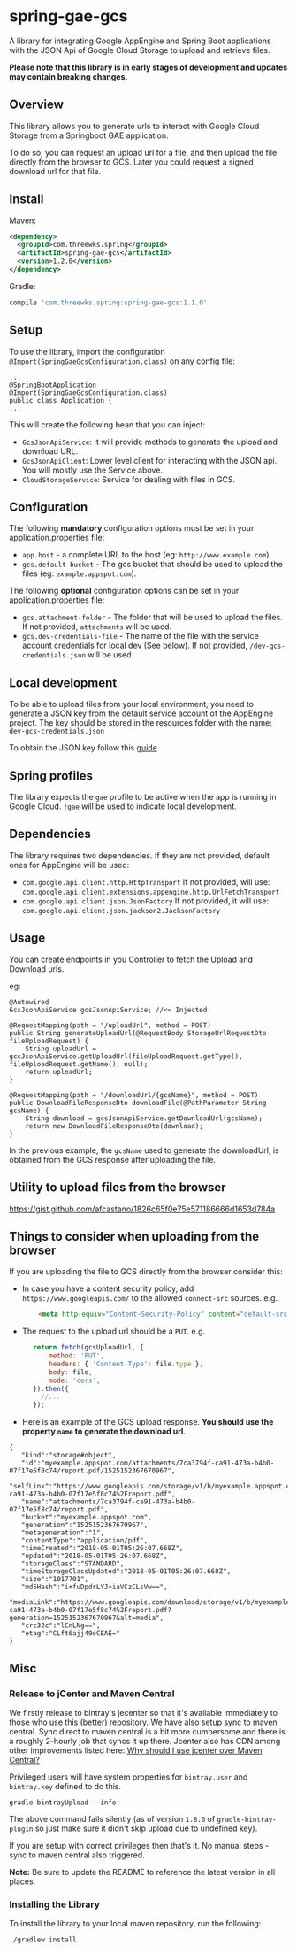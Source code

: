 # spring-gae-gcs
A library for integrating Google AppEngine and Spring Boot applications with the JSON Api of Google Cloud Storage to upload and retrieve files.

**Please note that this library is in early stages of development and updates may contain breaking changes.**

Overview
--------

This library allows you to generate urls to interact with Google Cloud Storage from a Springboot GAE application.

To do so, you can request an upload url for a file, and then upload the file directly from the browser to GCS. 
Later you could request a signed download url for that file. 

Install
-------
Maven: 
```xml
<dependency>
  <groupId>com.threewks.spring</groupId>
  <artifactId>spring-gae-gcs</artifactId>
  <version>1.2.0</version>
</dependency>
```

Gradle:
```groovy
compile 'com.threewks.spring:spring-gae-gcs:1.1.0'
```


Setup
-----

To use the library, import the configuration `@Import(SpringGaeGcsConfiguration.class)` on any config file:

    ...
    @SpringBootApplication
    @Import(SpringGaeGcsConfiguration.class)
    public class Application {
    ...

This will create the following bean that you can inject:
- `GcsJsonApiService`: It will provide methods to generate the upload and download URL.
- `GcsJsonApiClient`: Lower level client for interacting with the JSON api. You will mostly use the Service above.
- `CloudStorageService`: Service for dealing with files in GCS.

Configuration
-------------

The following **mandatory** configuration options must be set in your application.properties file:

- `app.host` - a complete URL to the host (eg: `http://www.example.com`).
- `gcs.default-bucket` - The gcs bucket that should be used to upload the files (eg: `example.appspot.com`).

The following **optional** configuration options can be set in your application.properties file:
- `gcs.attachment-folder` - The folder that will be used to upload the files. If not provided, `attachments` will be used.
- `gcs.dev-credentials-file` - The name of the file with the service account credentials for local dev (See below).
If not provided, `/dev-gcs-credentials.json` will be used.


Local development
------------------
To be able to upload files from your local environment, you need to generate a JSON key from the default service account of the AppEngine project.
The key should be stored in the resources folder with the name: `dev-gcs-credentials.json`

To obtain the JSON key follow this [guide](https://cloud.google.com/iam/docs/creating-managing-service-account-keys)

Spring profiles
-----------------
The library expects the `gae` profile to be active when the app is running in Google Cloud. `!gae` will be used to indicate local development. 

Dependencies
------------

The library requires two dependencies. If they are not provided, default ones for AppEngine will be used:

- `com.google.api.client.http.HttpTransport` If not provided, will use: `com.google.api.client.extensions.appengine.http.UrlFetchTransport`
- `com.google.api.client.json.JsonFactory` If not provided, it will use: `com.google.api.client.json.jackson2.JacksonFactory`


Usage
-----

You can create endpoints in you Controller to fetch the Upload and Download urls.

eg:
     
```$java                
@Autowired
GcsJsonApiService gcsJsonApiService; //<= Injected
 
@RequestMapping(path = "/uploadUrl", method = POST)
public String generateUploadUrl(@RequestBody StorageUrlRequestDto fileUploadRequest) {
    String uploadUrl = gcsJsonApiService.getUploadUrl(fileUploadRequest.getType(), fileUploadRequest.getName(), null);
    return uploadUrl;
}

@RequestMapping(path = "/downloadUrl/{gcsName}", method = POST)
public DownloadFileResponseDto downloadFile(@PathParameter String gcsName) {
    String download = gcsJsonApiService.getDownloadUrl(gcsName);
    return new DownloadFileResponseDto(download);
}
```                

In the previous example, the `gcsName` used to generate the downloadUrl, is obtained from the GCS response after uploading the file.


Utility to upload files from the browser
-----------------------------------------
https://gist.github.com/afcastano/1826c65f0e75e571186666d1653d784a

Things to consider when uploading from the browser
---------------------------------------------------
If you are uploading the file to GCS directly from the browser consider this:
- In case you have a content security policy, add `https://www.googleapis.com/` to the allowed `connect-src` sources. e.g.
  
  ```html
      <meta http-equiv="Content-Security-Policy" content="default-src 'self'; connect-src 'self' https://www.googleapis.com/; script-src 'self'"> 
  ```
   
- The request to the upload url should be a `PUT`. e.g.
```javascript
      return fetch(gcsUploadUrl, {
          method: 'PUT',
          headers: { 'Content-Type': file.type },
          body: file,
          mode: 'cors',
      }).then({
        //...
      });
```

- Here is an example of the GCS upload response. **You should use the property `name` to generate the download url**.

```$json
{  
   "kind":"storage#object",
   "id":"myexample.appspot.com/attachments/7ca3794f-ca91-473a-b4b0-07f17e5f8c74/report.pdf/1525152367670967",
   "selfLink":"https://www.googleapis.com/storage/v1/b/myexample.appspot.com/o/attachments%2F7ca3794f-ca91-473a-b4b0-07f17e5f8c74%2Freport.pdf",
   "name":"attachments/7ca3794f-ca91-473a-b4b0-07f17e5f8c74/report.pdf",
   "bucket":"myexample.appspot.com",
   "generation":"1525152367670967",
   "metageneration":"1",
   "contentType":"application/pdf",
   "timeCreated":"2018-05-01T05:26:07.668Z",
   "updated":"2018-05-01T05:26:07.668Z",
   "storageClass":"STANDARD",
   "timeStorageClassUpdated":"2018-05-01T05:26:07.668Z",
   "size":"1017701",
   "md5Hash":"i+fuDpdrLYJ+iaVCzCLsVw==",
   "mediaLink":"https://www.googleapis.com/download/storage/v1/b/myexample.appspot.com/o/attachments%2F7ca3794f-ca91-473a-b4b0-07f17e5f8c74%2Freport.pdf?generation=1525152367670967&alt=media",
   "crc32c":"lCnLNg==",
   "etag":"CLft6ajj49oCEAE="
}
```

## Misc

### Release to jCenter and Maven Central
We firstly release to bintray's jecenter so that it's available immediately to those who use this (better) repository. We have also setup
sync to maven central. Sync direct to maven central is a bit more cumbersome and there is a roughly 2-hourly job that syncs it up there.
Jcenter also has CDN among other improvements listed here: [Why should I use jcenter over Maven Central?](https://jfrog.com/knowledge-base/why-should-i-use-jcenter-over-maven-central/) 

Privileged users will have system properties for `bintray.user` and `bintray.key` defined to do this.

```
gradle bintrayUpload --info
```
The above command fails silently (as of version `1.8.0` of `gradle-bintray-plugin` so just make sure it didn't skip upload due to undefined key). 

If you are setup with correct privileges then that's it. No manual steps - sync to maven central also triggered.

**Note:** Be sure to update the README to reference the latest version in all places.

### Installing the Library
To install the library to your local maven repository, run the following:

```
./gradlew install
```
